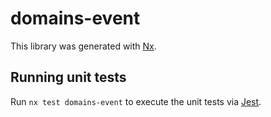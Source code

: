 # domains-event

This library was generated with [Nx](https://nx.dev).

## Running unit tests

Run `nx test domains-event` to execute the unit tests via [Jest](https://jestjs.io).
